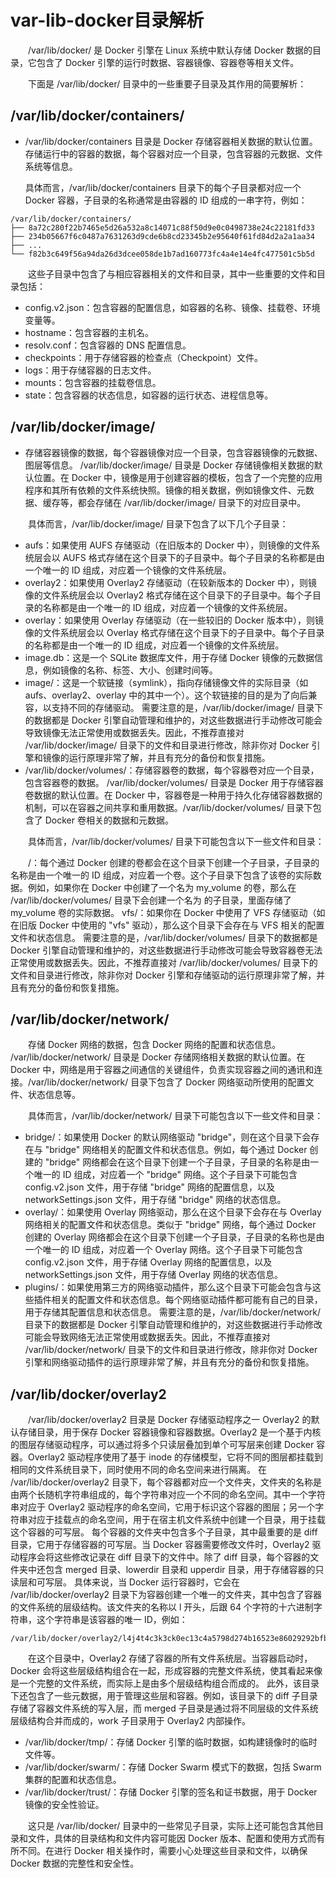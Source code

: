 # var-lib-docker目录解析

　　/var/lib/docker/ 是 Docker 引擎在 Linux 系统中默认存储 Docker 数据的目录，它包含了 Docker 引擎的运行时数据、容器镜像、容器卷等相关文件。

　　下面是 /var/lib/docker/ 目录中的一些重要子目录及其作用的简要解析：

## /var/lib/docker/containers/

* /var/lib/docker/containers 目录是 Docker 存储容器相关数据的默认位置。存储运行中的容器的数据，每个容器对应一个目录，包含容器的元数据、文件系统等信息。

  具体而言，/var/lib/docker/containers 目录下的每个子目录都对应一个 Docker 容器，子目录的名称通常是由容器的 ID 组成的一串字符，例如：

```
/var/lib/docker/containers/
├── 8a72c280f22b7465e5d26a532a8c14071c88f50d9e0c0498738e24c22181fd33
├── 234b05667f6c0487a7631263d9cde6b8cd23345b2e95640f61fd84d2a2a1aa34
├── ...
└── f82b3c649f56a94da26d3dcee058de1b7ad160773fc4a4e14e4fc477501c5b5d
```

　　这些子目录中包含了与相应容器相关的文件和目录，其中一些重要的文件和目录包括：

* config.v2.json：包含容器的配置信息，如容器的名称、镜像、挂载卷、环境变量等。
* hostname：包含容器的主机名。
* resolv.conf：包含容器的 DNS 配置信息。
* checkpoints：用于存储容器的检查点（Checkpoint）文件。
* logs：用于存储容器的日志文件。
* mounts：包含容器的挂载卷信息。
* state：包含容器的状态信息，如容器的运行状态、进程信息等。

## /var/lib/docker/image/

* 存储容器镜像的数据，每个容器镜像对应一个目录，包含容器镜像的元数据、图层等信息。
  /var/lib/docker/image/ 目录是 Docker 存储镜像相关数据的默认位置。在 Docker 中，镜像是用于创建容器的模板，包含了一个完整的应用程序和其所有依赖的文件系统快照。镜像的相关数据，例如镜像文件、元数据、缓存等，都会存储在 /var/lib/docker/image/ 目录下的对应目录中。

　　具体而言，/var/lib/docker/image/ 目录下包含了以下几个子目录：

* aufs：如果使用 AUFS 存储驱动（在旧版本的 Docker 中），则镜像的文件系统层会以 AUFS 格式存储在这个目录下的子目录中。每个子目录的名称都是由一个唯一的 ID 组成，对应着一个镜像的文件系统层。
* overlay2：如果使用 Overlay2 存储驱动（在较新版本的 Docker 中），则镜像的文件系统层会以 Overlay2 格式存储在这个目录下的子目录中。每个子目录的名称都是由一个唯一的 ID 组成，对应着一个镜像的文件系统层。
* overlay：如果使用 Overlay 存储驱动（在一些较旧的 Docker 版本中），则镜像的文件系统层会以 Overlay 格式存储在这个目录下的子目录中。每个子目录的名称都是由一个唯一的 ID 组成，对应着一个镜像的文件系统层。
* image.db：这是一个 SQLite 数据库文件，用于存储 Docker 镜像的元数据信息，例如镜像的名称、标签、大小、创建时间等。
* image/：这是一个软链接（symlink），指向存储镜像文件的实际目录（如 aufs、overlay2、overlay 中的其中一个）。这个软链接的目的是为了向后兼容，以支持不同的存储驱动。
  需要注意的是，/var/lib/docker/image/ 目录下的数据都是 Docker 引擎自动管理和维护的，对这些数据进行手动修改可能会导致镜像无法正常使用或数据丢失。因此，不推荐直接对 /var/lib/docker/image/ 目录下的文件和目录进行修改，除非你对 Docker 引擎和镜像的运行原理非常了解，并且有充分的备份和恢复措施。
* /var/lib/docker/volumes/：存储容器卷的数据，每个容器卷对应一个目录，包含容器卷的数据。
  /var/lib/docker/volumes/ 目录是 Docker 用于存储容器卷数据的默认位置。在 Docker 中，容器卷是一种用于持久化存储容器数据的机制，可以在容器之间共享和重用数据。/var/lib/docker/volumes/ 目录下包含了 Docker 卷相关的数据和元数据。

　　具体而言，/var/lib/docker/volumes/ 目录下可能包含以下一些文件和目录：

　　<volume-id>/：每个通过 Docker 创建的卷都会在这个目录下创建一个子目录，子目录的名称是由一个唯一的 ID 组成，对应着一个卷。这个子目录下包含了该卷的实际数据。例如，如果你在 Docker 中创建了一个名为 my_volume 的卷，那么在 /var/lib/docker/volumes/ 目录下会创建一个名为 <volume-id> 的子目录，里面存储了 my_volume 卷的实际数据。
vfs/：如果你在 Docker 中使用了 VFS 存储驱动（如在旧版 Docker 中使用的 "vfs" 驱动），那么这个目录下会存在与 VFS 相关的配置文件和状态信息。
需要注意的是，/var/lib/docker/volumes/ 目录下的数据都是 Docker 引擎自动管理和维护的，对这些数据进行手动修改可能会导致容器卷无法正常使用或数据丢失。因此，不推荐直接对 /var/lib/docker/volumes/ 目录下的文件和目录进行修改，除非你对 Docker 引擎和存储驱动的运行原理非常了解，并且有充分的备份和恢复措施。

## /var/lib/docker/network/

　　存储 Docker 网络的数据，包含 Docker 网络的配置和状态信息。
/var/lib/docker/network/ 目录是 Docker 存储网络相关数据的默认位置。在 Docker 中，网络是用于容器之间通信的关键组件，负责实现容器之间的通讯和连接。/var/lib/docker/network/ 目录下包含了 Docker 网络驱动所使用的配置文件、状态信息等。

　　具体而言，/var/lib/docker/network/ 目录下可能包含以下一些文件和目录：

* bridge/：如果使用 Docker 的默认网络驱动 "bridge"，则在这个目录下会存在与 "bridge" 网络相关的配置文件和状态信息。例如，每个通过 Docker 创建的 "bridge" 网络都会在这个目录下创建一个子目录，子目录的名称是由一个唯一的 ID 组成，对应着一个 "bridge" 网络。这个子目录下可能包含 config.v2.json 文件，用于存储 "bridge" 网络的配置信息，以及 networkSettings.json 文件，用于存储 "bridge" 网络的状态信息。
* overlay/：如果使用 Overlay 网络驱动，那么在这个目录下会存在与 Overlay 网络相关的配置文件和状态信息。类似于 "bridge" 网络，每个通过 Docker 创建的 Overlay 网络都会在这个目录下创建一个子目录，子目录的名称也是由一个唯一的 ID 组成，对应着一个 Overlay 网络。这个子目录下可能包含 config.v2.json 文件，用于存储 Overlay 网络的配置信息，以及 networkSettings.json 文件，用于存储 Overlay 网络的状态信息。
* plugins/：如果使用第三方的网络驱动插件，那么这个目录下可能会包含与这些插件相关的配置文件和状态信息。每个网络驱动插件都可能有自己的目录，用于存储其配置信息和状态信息。
  需要注意的是，/var/lib/docker/network/ 目录下的数据都是 Docker 引擎自动管理和维护的，对这些数据进行手动修改可能会导致网络无法正常使用或数据丢失。因此，不推荐直接对 /var/lib/docker/network/ 目录下的文件和目录进行修改，除非你对 Docker 引擎和网络驱动插件的运行原理非常了解，并且有充分的备份和恢复措施。

## /var/lib/docker/overlay2

　　/var/lib/docker/overlay2 目录是 Docker 存储驱动程序之一 Overlay2 的默认存储目录，用于保存 Docker 容器镜像和容器数据。Overlay2 是一个基于内核的图层存储驱动程序，可以通过将多个只读层叠加到单个可写层来创建 Docker 容器。Overlay2 驱动程序使用了基于 inode 的存储模型，它将不同的图层都挂载到相同的文件系统目录下，同时使用不同的命名空间来进行隔离。
在 /var/lib/docker/overlay2 目录下，每个容器都对应一个文件夹，文件夹的名称是由两个长随机字符串组成的，每个字符串对应一个不同的命名空间。其中一个字符串对应于 Overlay2 驱动程序的命名空间，它用于标识这个容器的图层；另一个字符串对应于挂载点的命名空间，用于在宿主机文件系统中创建一个目录，用于挂载这个容器的可写层。
每个容器的文件夹中包含多个子目录，其中最重要的是 diff 目录，它用于存储容器的可写层。当 Docker 容器需要修改文件时，Overlay2 驱动程序会将这些修改记录在 diff 目录下的文件中。除了 diff 目录，每个容器的文件夹中还包含 merged 目录、lowerdir 目录和 upperdir 目录，用于存储容器的只读层和可写层。
具体来说，当 Docker 运行容器时，它会在 /var/lib/docker/overlay2 目录下为容器创建一个唯一的文件夹，其中包含了容器的文件系统的层级结构。该文件夹的名称以 l 开头，后跟 64 个字符的十六进制字符串，这个字符串是该容器的唯一 ID，例如：

```
/var/lib/docker/overlay2/l4j4t4c3k3ck0ec13c4a5798d274b16523e86029292bfb9bb9c4a4a4c3d0e4b4
```

　　在这个目录中，Overlay2 存储了容器的所有文件系统层。当容器启动时，Docker 会将这些层级结构组合在一起，形成容器的完整文件系统，使其看起来像是一个完整的文件系统，而实际上是由多个层级结构组合而成的。
此外，该目录下还包含了一些元数据，用于管理这些层和容器。例如，该目录下的 diff 子目录存储了容器文件系统的写入层，而 merged 子目录是通过将不同层级的文件系统层级结构合并而成的，work 子目录用于 Overlay2 内部操作。

* /var/lib/docker/tmp/：存储 Docker 引擎的临时数据，如构建镜像时的临时文件等。
* /var/lib/docker/swarm/：存储 Docker Swarm 模式下的数据，包括 Swarm 集群的配置和状态信息。
* /var/lib/docker/trust/：存储 Docker 引擎的签名和证书数据，用于 Docker 镜像的安全性验证。

　　这只是 /var/lib/docker/ 目录中的一些常见子目录，实际上还可能包含其他目录和文件，具体的目录结构和文件内容可能因 Docker 版本、配置和使用方式而有所不同。在进行 Docker 相关操作时，需要小心处理这些目录和文件，以确保 Docker 数据的完整性和安全性。
